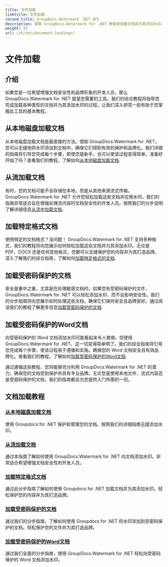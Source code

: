 ```yaml
---
title: 文件加载
linktitle: 文件加载
second_title: GroupDocs.Watermark .NET API
description: 探索 GroupDocs.Watermark for .NET 教程来加载文档并为其添加水印，通过分步指南确保文档安全和品牌塑造。
weight: 22
url: /zh/net/document-loadings/
---
```


# 文件加载

## 介绍
如果您是一位希望增强文档安全性和品牌形象的开发人员，那么 GroupDocs.Watermark for .NET 就是您需要的工具。我们的综合教程将指导您完成加载各种类型的文档并为其添加水印的过程。让我们深入研究一些有助于您掌握此工具的基本教程。

## 从本地磁盘加载文档
从本地磁盘加载文档是最直接的方法。借助 GroupDocs.Watermark for .NET，您可以无缝地将水印添加到文档中，确保它们得到有效的保护和品牌化。我们详细的指南将引导您完成每个步骤，即使您是新手，也可以使该过程变得简单。准备好开始了吗？查看我们的教程，了解如何[从本地磁盘加载文档](./load-document-from-local-disk/).

## 从流加载文档
有时，您的文档可能不会存储在本地，而是从其他来源流式传输。 GroupDocs.Watermark for .NET 允许您轻松加载这些文档并应用水印。我们的指南非常适合旨在增强处理流内容时文档安全性的开发人员。按照我们的分步说明了解详细信息[从流中加载文档](./load-document-from-stream/).

## 加载特定格式文档
使用特定的文档格式？没问题！ GroupDocs.Watermark for .NET 支持多种格式，我们的教程将向您展示如何轻松加载这些文档并为其添加水印。无论是 PDF、DOCX 还是任何其他格式，您都可以无缝保护您的内容并为其打造品牌。深入了解我们的综合指南，了解如何[加载特定格式的文档](./load-specific-format-document/).

## 加载受密码保护的文档
安全是重中之重，尤其是在处理敏感文档时。如果您有受密码保护的文件，GroupDocs.Watermark for .NET 可以轻松添加水印，而不会影响安全性。我们的分步指南将向您展示如何处理这些文档，确保它们保持安全且品牌良好。通过阅读我们的教程了解更多信息[加载受密码保护的文档](./load-password-protected-document/).

## 加载受密码保护的Word文档
向受密码保护的 Word 文档添加水印可能看起来令人畏惧，但使用 GroupDocs.Watermark for .NET，这一切变得简单明了。我们的综合指南将引导您完成每个步骤，使该过程易于遵循和实施。确保您的 Word 文档安全且有效品牌化。查看我们的教程，了解如何[加载受密码保护的Word文档](./load-password-protected-word-document/).

通过遵循这些教程，您将能够充分利用 GroupDocs.Watermark for .NET 的潜力，确保您的文档受到保护并具有专业品牌。无论您是使用本地文件、流式内容还是受密码保护的文档，我们的指南都会为您提供入门所需的一切。
## 文档加载教程
### [从本地磁盘加载文档](./load-document-from-local-disk/)
使用 Groupdocs for .NET 保护和管理您的文档。按照我们的详细指南无缝添加水印。
### [从流加载文档](./load-document-from-stream/)
通过本指南了解如何使用 GroupDocs.Watermark for .NET 向文档添加水印。非常适合希望增强文档安全性的开发人员。
### [加载特定格式文档](./load-specific-format-document/)
通过此分步指南了解如何使用 Groupdocs for .NET 加载文档并为其添加水印。轻松保护您的内容并为其打造品牌。
### [加载受密码保护的文档](./load-password-protected-document/)
通过我们的分步指南，了解如何使用 Groupdocs for .NET 将水印添加到受密码保护的文档。轻松保护您的文件并为其打造品牌。
### [加载受密码保护的Word文档](./load-password-protected-word-document/)
通过我们全面的分步指南，使用 GroupDocs.Watermark for .NET 轻松向受密码保护的 Word 文档添加水印。